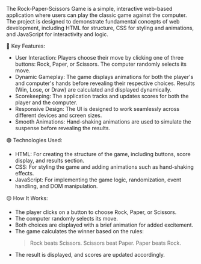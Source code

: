 The Rock-Paper-Scissors Game is a simple, interactive web-based application where users can play the classic game against the computer. The project is designed to demonstrate fundamental concepts of web development, including HTML for structure, CSS for styling and animations, and JavaScript for interactivity and logic.

🔴 Key Features:
* User Interaction:
Players choose their move by clicking one of three buttons: Rock, Paper, or Scissors.
The computer randomly selects its move.
* Dynamic Gameplay:
The game displays animations for both the player's and computer's hands before revealing their respective choices.
Results (Win, Lose, or Draw) are calculated and displayed dynamically.
* Scorekeeping:
The application tracks and updates scores for both the player and the computer.
* Responsive Design:
The UI is designed to work seamlessly across different devices and screen sizes.
* Smooth Animations:
Hand-shaking animations are used to simulate the suspense before revealing the results.

🟢 Technologies Used:
* HTML: For creating the structure of the game, including buttons, score display, and results section.
* CSS: For styling the game and adding animations such as hand-shaking effects.
* JavaScript: For implementing the game logic, randomization, event handling, and DOM manipulation.

🟡 How It Works:
* The player clicks on a button to choose Rock, Paper, or Scissors.
* The computer randomly selects its move.
* Both choices are displayed with a brief animation for added excitement.
* The game calculates the winner based on the rules:
    > Rock beats Scissors.
    > Scissors beat Paper.
    > Paper beats Rock.
* The result is displayed, and scores are updated accordingly.

